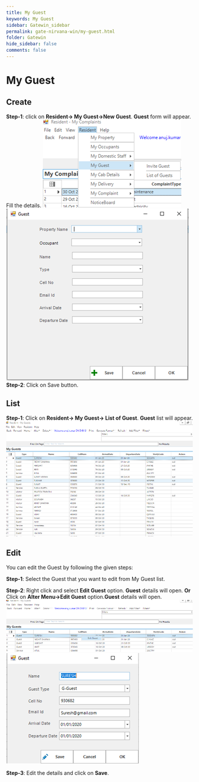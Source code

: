 ```yaml
---
title: My Guest
keywords: My Guest
sidebar: Gatewin_sidebar
permalink: gate-nirvana-win/my-guest.html
folder: Gatewin
hide_sidebar: false
comments: false
---
```


# My Guest

## Create

**Step-1**:   click on **Resident-> My Guest->New Guest**. **Guest** form will appear. Fill the details.
![](/images/MyGuest-SelectMenuwin.png)
![](/images/MyGuest-NewGuestwin.png)
**Step-2**: Click on Save button.



## List


**Step-1**:   Click on **Resident-> My Guest-> List of Guest**. **Guest** list will appear.
![](/images/MyGuest-ListofGuestwin.png)


## Edit



You can edit the Guest by following the given steps:

**Step-1**: Select the Guest that you want to edit from My Guest list.

**Step-2**: Right click and select **Edit Guest** option. **Guest** details will open.
                                **Or**
Click on **Alter Menu->Edit Guest** option.**Guest** details will open.
![](/images/ListofMyGuest-SelectMenuwin.png)
![](/images/ListofMyGuest-EditGuestwin.png)

**Step-3**: Edit the details and click on **Save**.
